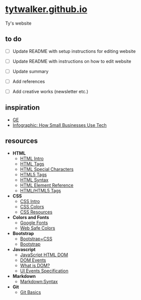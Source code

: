 # [tytwalker.github.io](https://tytwalker.github.io)
Ty's website


## to do

- [ ] Update README with setup instructions for editing website
- [ ] Update README with instructions on how to edit website
- [ ] Update summary 
- [ ] Add references
- [ ] Add creative works (newsletter etc.)


## inspiration

- [GE](www.ge.com)
- [Infographic: How Small Businesses Use Tech](http://awesome.good.is.s3.amazonaws.com/transparency/web/1312/plugging-in/index.html)


## resources

- **HTML**
	- [HTML Intro](https://developer.mozilla.org/en-US/docs/Web/Guide/HTML/Introduction)
	- [HTML Tags](http://4b93n32qwvjj3ddn5w3yhffoas6.wpengine.netdna-cdn.com/wp-content/uploads/2012/06/HTML-Cheatsheet-Skillcrush.pdf)
	- [HTML Special Characters](http://www.utexas.edu/learn/html/spchar.html)
	- [HTML5 Tags](http://4b93n32qwvjj3ddn5w3yhffoas6.wpengine.netdna-cdn.com/wp-content/uploads/2012/10/HTML5-Cheatsheet-Skillcrush.pdf)
	- [HTML Syntax](http://pbar.fnal.gov/htmlref.html#top)
	- [HTML Element Reference](http://www.w3schools.com/tags/default.asp)
	- [HTML/HTML5 Tags ](http://www.w3schools.com/tags/)
- **CSS**
	- [CSS Intro](https://developer.mozilla.org/en-US/docs/Web/Guide/CSS/Getting_started)
	- [CSS Colors](http://www.crockford.com/wrrrld/color.html)
	- [CSS Resources](http://skillcrush.com/skill-resource/more-css-resources-2016/)
- **Colors and Fonts**
	- [Google Fonts](https://www.google.com/fonts)
	- [Web Safe Colors](https://en.wikipedia.org/wiki/Web_colors)
- **Bootstrap**
	- [Bootstrap+CSS](http://getbootstrap.com/css/)
	- [Bootstrap](http://getbootstrap.com/getting-started/#download)
- **Javascript**
	- [JavaScript HTML DOM](http://www.w3schools.com/js/js_htmldom.asp)
	- [DOM Events](https://developer.mozilla.org/en-US/docs/Web/Events)
	- [What is DOM?](http://www.w3.org/TR/DOM-Level-2-Core/introduction.html)
	- [UI Events Specification](https://w3c.github.io/uievents/)
- **Markdown**
	- [Markdown:Syntax](https://daringfireball.net/projects/markdown/syntax)
- **Git**
	- [Git Basics](http://git-scm.com/book/en/v2/Getting-Started-Git-Basics)
